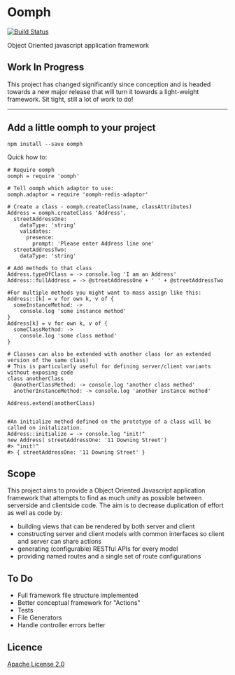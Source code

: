 # Oomph 
[![Build Status](https://travis-ci.org/Kenspeckled/oomph.svg?branch=master)](https://travis-ci.org/Kenspeckled/oomph)
<!-- [![Code Climate](https://codeclimate.com/github/Kenspeckled/oomph/badges/gpa.svg)](https://codeclimate.com/github/Kenspeckled/oomph) -->

Object Oriented javascript application framework

## Work In Progress
This project has changed significantly since conception and is headed towards a new major release that will turn it towards a light-weight framework. Sit tight, still a lot of work to do!

---

## Add a little oomph to your project 

```
npm install --save oomph
```

Quick how to:

```
# Require oomph 
oomph = require 'oomph'

# Tell oomph which adaptor to use:
oomph.adaptor = require 'oomph-redis-adaptor'

# Create a class - oomph.createClass(name, classAttributes)
Address = oomph.createClass 'Address',
  streetAddressOne:
    dataType: 'string'
    validates:
      presence:
        prompt: 'Please enter Address line one'
  streetAddressTwo:
    dataType: 'string'

# Add methods to that class
Address.typeOfClass = -> console.log 'I am an Address'
Address::fullAddress = -> @streetAddressOne + ' ' + @streetAddressTwo

#For multiple methods you might want to mass assign like this:
Address::[k] = v for own k, v of {
  someInstanceMethod: -> 
    console.log 'some instance method'
}
Address[k] = v for own k, v of {
  someClassMethod: -> 
    console.log 'some class method'
}

# Classes can also be extended with another class (or an extended version of the same class)
# This is particularly useful for defining server/client variants without exposing code
class anotherClass
  @anotherClassMethod: -> console.log 'another class method'
  anotherInstanceMethod: -> console.log 'another instance method'

Address.extend(anotherClass)


#An initialize method defined on the prototype of a class will be called on initalization.
Address::initialize = -> console.log "init!"
new Address( streetAddressOne: '11 Downing Street') 
#> "init!"
#> { streetAddressOne: '11 Downing Street' }
```


## Scope
This project aims to provide a Object Oriented Javascript application framework that attempts to find as much unity as possible between serverside and clientside code. The aim is to decrease duplication of effort as well as code by:
  * building views that can be rendered by both server and client
  * constructing server and client models with common interfaces so client and server can share actions
  * generating (configurable) RESTful APIs for every model
  * providing named routes and a single set of route configurations

## To Do
* Full framework file structure implemented
* Better conceptual framework for "Actions"
* Tests
* File Generators 
* Handle controller errors better

## Licence

[Apache License 2.0](https://github.com/Kenspeckled/oomph/blob/master/LICENSE)
